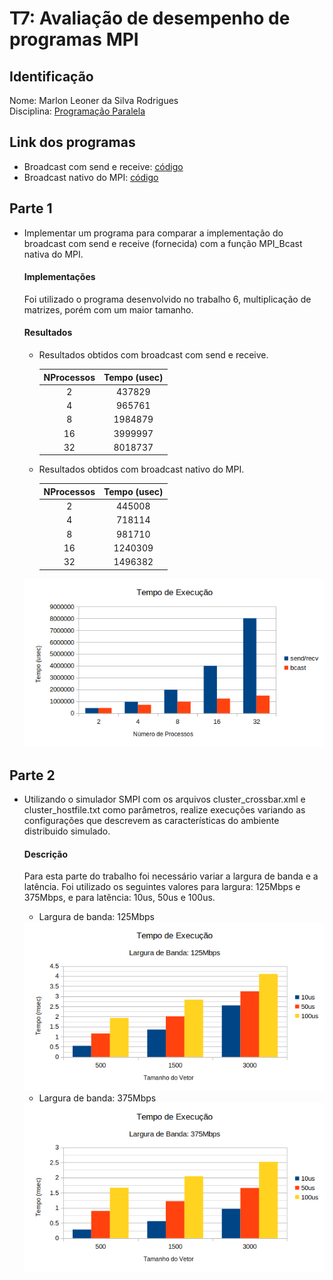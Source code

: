 # T7: Avaliação de desempenho de programas MPI

## Identificação

Nome: Marlon Leoner da Silva Rodrigues<br/>Disciplina: [Programação Paralela](https://github.com/AndreaInfUFSM/elc139-2019a)

## Link dos programas

+ Broadcast com send e receive: [código](src/parte1.c)
+ Broadcast nativo do MPI: [código](src/parte1_native.c)

## Parte 1

+ Implementar um programa para comparar a implementação do broadcast com send e receive (fornecida) com a função MPI_Bcast nativa do MPI.

   #### Implementações

   Foi utilizado o programa desenvolvido no trabalho 6, multiplicação de matrizes, porém com um maior tamanho.

   #### Resultados
   + Resultados obtidos com broadcast com send e receive.

      | NProcessos |  Tempo (usec) |
      | :--------: | :-----------: |
      | 2          | 437829        |
      | 4          | 965761        |
      | 8          | 1984879       |
      | 16         | 3999997       |
      | 32         | 8018737       |

   + Resultados obtidos com broadcast nativo do MPI.

      | NProcessos |  Tempo (usec) |
      | :--------: | :-----------: |
      | 2          | 445008        |
      | 4          | 718114        |
      | 8          | 981710        |
      | 16         | 1240309       |
      | 32         | 1496382       |

  <img src="./img/parte_1.png" width="500">

## Parte 2

+ Utilizando o simulador SMPI com os arquivos cluster_crossbar.xml e cluster_hostfile.txt como parâmetros, realize execuções variando as configurações que descrevem as características do ambiente distribuido simulado.

   #### Descrição

   Para esta parte do trabalho foi necessário variar a largura de banda e a latência. Foi utilizado os seguintes valores para largura: 125Mbps e 375Mbps, e para latência: 10us, 50us e 100us.

   + Largura de banda: 125Mbps

   <img src="./img/t7_parte2_125.png" width="500">

   + Largura de banda: 375Mbps

   <img src="./img/t7_parte2_375.png" width="500">